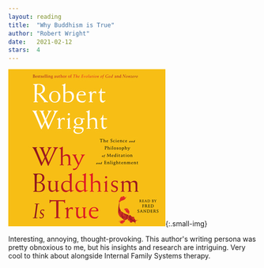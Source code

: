 ```yaml
---
layout: reading
title:  "Why Buddhism is True"
author: "Robert Wright"
date:   2021-02-12
stars:  4
---
```


![](/assets/images/reading/why-buddhism.jpg){:.small-img}

Interesting, annoying, thought-provoking. This author's writing persona was pretty obnoxious to me,
but his insights and research are intriguing. Very cool to think about alongside Internal Family Systems
therapy.
